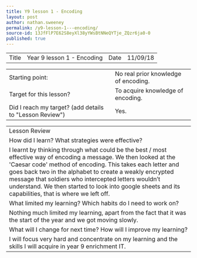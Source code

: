 ```yaml
---
title: Y9 lesson 1 - Encoding
layout: post
author: nathan.sweeney
permalink: /y9-lesson-1---encoding/
source-id: 13JfFlP7E62S8eyXl38yYWsBtNNeQYTje_ZQzr6ja0-0
published: true
---
```

<table>
  <tr>
    <td>Title</td>
    <td>Year 9 lesson 1 - Encoding</td>
    <td>Date</td>
    <td>11/09/18</td>
  </tr>
</table>


<table>
  <tr>
    <td>Starting point:</td>
    <td>No real prior knowledge of encoding.</td>
  </tr>
  <tr>
    <td>Target for this lesson?</td>
    <td>To acquire knowledge of encoding.</td>
  </tr>
  <tr>
    <td>Did I reach my target? 
(add details to "Lesson Review")</td>
    <td>Yes.</td>
  </tr>
</table>


<table>
  <tr>
    <td>Lesson Review</td>
  </tr>
  <tr>
    <td>How did I learn? What strategies were effective? </td>
  </tr>
  <tr>
    <td>I learnt by thinking through what could be the best / most effective way of encoding a message. We then looked at the 'Caesar code' method of encoding. This takes each letter and goes back two in the alphabet to create a weakly encrypted message that soldiers who intercepted letters wouldn’t understand. We then started to look into google sheets and its capabilities, that is where we left off.</td>
  </tr>
  <tr>
    <td>What limited my learning? Which habits do I need to work on? </td>
  </tr>
  <tr>
    <td>Nothing much limited my learning, apart from the fact that it was the start of the year and we got moving slowly.



</td>
  </tr>
  <tr>
    <td>What will I change for next time? How will I improve my learning?</td>
  </tr>
  <tr>
    <td>I will focus very hard and concentrate on my learning and the skills I will acquire in year 9 enrichment IT.</td>
  </tr>
</table>


